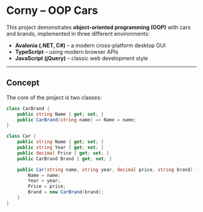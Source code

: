 # Corny – OOP Cars

This project demonstrates **object-oriented programming (OOP)** with cars and brands, implemented in three different environments:

- **Avalonia (.NET, C#)** – a modern cross-platform desktop GUI  
- **TypeScript** – using modern browser APIs  
- **JavaScript (jQuery)** – classic web development style  

---

## Concept

The core of the project is two classes:

```csharp
class CarBrand {
    public string Name { get; set; }
    public CarBrand(string name) => Name = name;
}

class Car {
    public string Name { get; set; }
    public string Year { get; set; }
    public decimal Price { get; set; }
    public CarBrand Brand { get; set; }

    public Car(string name, string year, decimal price, string brand) {
        Name = name;
        Year = year;
        Price = price;
        Brand = new CarBrand(brand);
    }
}
